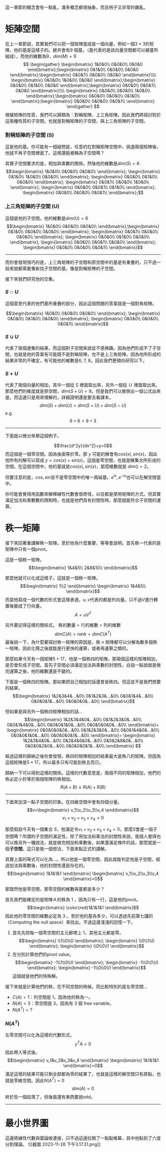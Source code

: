 這一章節的概念會有一點亂，滿多概念都很抽象，而且例子又非常的雜亂。

# 矩陣空間
在上一章節說，其實我們可以把一個矩陣當成是一個向量，例如一個$3\times 3$的矩陣，他的基是這樣子的。總共會有9 個基。（基代表的是該向量空間都可以被基所組成），而他的維數為9，$dim(M)=9$
$$
\begin{gather}
\begin{bmatrix}
1&0&0\\
0&0&0\\
0&0&0
\end{bmatrix};\begin{bmatrix}
0&1&0\\
0&0&0\\
0&0&0
\end{bmatrix};\begin{bmatrix}
0&0&1\\
0&0&0\\
0&0&0
\end{bmatrix}\\\\
\begin{bmatrix}
0&0&0\\
1&0&0\\
0&0&0
\end{bmatrix};\begin{bmatrix}
0&0&0\\
0&1&0\\
0&0&0
\end{bmatrix};\begin{bmatrix}
0&0&0\\
0&0&1\\
0&0&0
\end{bmatrix}\\\\
\begin{bmatrix}
0&0&0\\
0&0&0\\
1&0&0\\
\end{bmatrix};\begin{bmatrix}
0&0&0\\
0&0&0\\
0&1&0\\
\end{bmatrix};\begin{bmatrix}
0&0&0\\
0&0&0\\
0&0&1\\
\end{bmatrix}
\end{gather}
$$
根據矩陣的性質，我們可以歸類為：對稱矩陣、上三角矩陣。因此我們將探討對於這兩種性質的子空間，也就是對稱矩陣的子空間，與上三角矩陣的子空間。

### 對稱矩陣的子空間 (S)
這是他的基。你可能有一個疑問是，任意的在對稱矩陣空間中，挑選兩個矩陣後，他就不再子空間裡面了。這樣還能被稱為子空間嗎？

其實子空間要求的是，相加與乘數的關係。然後他的維數是$dim(S) = 6$
$$\begin{bmatrix}
1&0&0\\
0&0&0\\
0&0&0\\
\end{bmatrix};
\begin{bmatrix}
0&1&0\\
1&0&0\\
0&0&0\\
\end{bmatrix};
\begin{bmatrix}
0&0&0\\
0&1&0\\
0&0&0\\
\end{bmatrix};
\begin{bmatrix}
0&0&1\\
0&0&0\\
1&0&0\\
\end{bmatrix};
\begin{bmatrix}
0&0&0\\
0&0&1\\
0&1&0\\
\end{bmatrix};
\begin{bmatrix}
0&0&0\\
0&0&0\\
0&0&1\\
\end{bmatrix};$$
### 上三角矩陣的子空間 (U)
這個是他的子空間。他的維數是$dim(U) = 6$
$$\begin{bmatrix}
1&0&0\\
0&0&0\\
0&0&0\\
\end{bmatrix};\begin{bmatrix}
0&1&0\\
0&0&0\\
0&0&0\\
\end{bmatrix};
\begin{bmatrix}
0&0&1\\
0&0&0\\
0&0&0\\
\end{bmatrix};
\begin{bmatrix}
0&0&0\\
0&1&0\\
0&0&0\\
\end{bmatrix};
\begin{bmatrix}
0&0&0\\
0&0&1\\
0&0&0\\
\end{bmatrix};
\begin{bmatrix}
0&0&0\\
0&0&0\\
0&0&1\\
\end{bmatrix}$$

---
而你會發現很巧的是，上三角矩陣的子空間和原空間中的基是有重疊的，只不過一般來說都需要重新找子空間的基。像是對稱矩陣的子空間。

接下來我們研究他的交集。

### $S \cap U$
這個意思代表的他們基所重疊的部分，因此這個問題的答案就是一個對角矩陣。

$$\begin{bmatrix}
1&0&0\\
0&0&0\\
0&0&0\\
\end{bmatrix};
\begin{bmatrix}
0&0&0\\
0&1&0\\
0&0&0\\
\end{bmatrix};
\begin{bmatrix}
0&0&0\\
0&0&0\\
0&0&1\\
\end{bmatrix}$$
### $S \cup U$
代表了兩個連集的結果，而這個對子空間來說並不感興趣。因為他們形成不了子空間，也就是他的答案有可能既不是對稱矩陣，也不是上三角矩陣。因為他所形成的結果非常的不確定，有可能他的維數是6, 7, 8。因此我們更傾向研究以下。

### $S + U$
代表了兩個向量的相加，其中一個從 S 裡面取出來，另外一個從 Ｕ 裡面取出來。那麼他們的維度就是原空間，$dim(S+U)=9$。但是我們可以推倒出一個公式出來是。而這邊只是用來理解的，詳細證明還是要去看課本。
$$dim(S)+dim(U) = dim(S+U)+dim(S\cap U)$$
e.g.
$$6+6=9+3$$

---
下面就以微分來舉這個例子。

$$\frac{d^2y}{dx^2}+y=0$$
而這個是一個零空間。因為後面等於零。那 $y$ 可能的解會有$cos(x), sin(x)$，因此他所有的解可以寫成 $y=cos(x)+sin(x)$，這個是零空間，也就是解集合所形成的空間。在這個空間中，他的基就是$cos(x), sin(x)$，那麼維數就是 $dim()=2$。

但要注意的是，$cos, sin$並不是零空間中的唯一兩組基。$e^{ix}, e^{-ix}$也可以在解空間當中。

你可能會覺得用函數來解釋線性代數會很奇怪，以往都是使用矩陣的方式。但其實滿足加法和乘數數的限制時，也就是他們具有封閉性時，那麼就能符合子空間的運算。

# 秩一矩陣
接下來回著重講解秩一矩陣。至於他為什麼重要，等等會說明。首先秩一代表的是矩陣中只有一個pivot。

這是一個秩一矩陣。
$$\begin{bmatrix}
1&4&5\\
2&8&10\\
\end{bmatrix}$$

那麼他就可以化成這樣子。這就是一個秩一矩陣。
$$\begin{bmatrix}
1\\2
\end{bmatrix}
\begin{bmatrix}
1&4&5\\
\end{bmatrix}$$
而當他寫成一個代數的形式會這樣表達。$u,v$代表的都是列向量。只不過$V$進行轉置後變成了行向量。
$$A=uV^T$$


另外要記得這樣的關係式。
秩的數量 = 行的維數 = 列的維數
$$dim C(A)=rank=dimC(A^T)$$
最後說一下，為什麼要探討秩一矩陣的原因是，秩 n 矩陣都可以分解為數多個秩一矩陣，因此化簡之後就能進行更快的運算，或者再運算之類的。

那麼如果今天有一個矩陣$5\times 17$，他是一個秩四的矩陣。那兩個這樣的矩陣相加，是否會形成子空間。首先子空間必須滿足加法與乘數的封閉性，白話一點說就是做完運算之後，他的維數還是不變的。

下面是一個秩四的矩陣。那如果把自己相加的話還會是秩四。但這並不是我們想要的結果。
$$\begin{bmatrix}
1&2&3&4&...&0\\
0&1&2&3&...&0\\
0&0&1&4&...&0\\
0&0&0&1&...&0\\
0&0&0&0&...&0\\
\end{bmatrix}$$

但如果是與另外一個秩四矩陣相加的話...
$$\begin{bmatrix}
1&2&3&4&0&...&0\\
0&1&2&3&0&...&0\\
0&0&1&4&0&...&0\\
0&0&0&1&0&...&0\\
0&0&0&0&0&...&0\\
\end{bmatrix}+
\begin{bmatrix}
0&0&0&0&0&...&0\\
0&1&2&3&0&...&0\\
0&0&1&4&0&...&0\\
0&0&0&1&0&...&0\\
0&0&0&0&1&...&0\\
\end{bmatrix}=
\begin{bmatrix}
1&2&3&4&0&...&0\\
0&2&4&6&0&...&0\\
0&0&2&8&0&...&0\\
0&0&0&2&0&...&0\\
0&0&0&0&1&...&0\\
\end{bmatrix}
$$

經過這樣的歸納之後你會發現，秩四的矩陣相加的結果最大是秩八的矩陣。但因為這個矩陣是$5 \times 17$，所以最多只有可能到秩五而已。

歸納一下可以得到這樣的關係。這樣的代數意思是，兩個不同的矩陣相加，他們的秩必定小於等於兩個矩陣的秩相加。
$$R(A+B) \leq R(A)+R(B)$$

---
下面來加深一點子空間的印象。在四維空間中會有四個分量。
$$v=\begin{bmatrix}
v_1\\v_2\\v_3\\v_4
\end{bmatrix}$$
$$v_1+v_2+v_3+v_4=0$$

那麼假設今天有一個集合 $S$，他滿足令$v_1+v_2+v_3+v_4=0$，那麼$S$會是一個子空間嗎？所謂的子空間的滿足性，除了用加法和乘法的封閉性來說，我個人覺得也可以換另外一種說法，就是做完相加和乘數後，如果還滿足條件的話，那麼就是一個**子空間**。這只是我一個想法，下面來點正式的講解。

其實上面的等式可以化為...。所以他是一個零空間，因此就能判定他是子空間，經過加法與乘數後，他的封閉性還是存在的。
$$\begin{bmatrix}
1&1&1&1
\end{bmatrix}
\begin{bmatrix}
v_1\\v_2\\v_3\\v_4
\end{bmatrix}=0$$

那既然他是零空間，那零空間的維數與基都是多少？

首先我們能確定的是矩陣Ａ的秩為 1 ，因為只有一行，這是他的pivot。
$$\begin{bmatrix}
\color{red}1&1&1&1
\end{bmatrix}$$
因此他的零空間的維數必定為 3 。至於他的基為多少，可以透過先前第七講的（Computing the null space）來找出。不過這邊淺淺的回憶一下。

1. 首先先把每一個零空間的主元都標上 1，其他主元都是零。
$$\begin{bmatrix}
\\1\\0\\0
\end{bmatrix};
\begin{bmatrix}
\\0\\1\\0
\end{bmatrix};
\begin{bmatrix}
\\0\\0\\1
\end{bmatrix}$$
2. 在分別計算他們的pivot value。
$$\begin{bmatrix}
-1\\1\\0\\0
\end{bmatrix};
\begin{bmatrix}
-1\\0\\1\\0
\end{bmatrix};
\begin{bmatrix}
-1\\0\\0\\1
\end{bmatrix}$$
這個就是他們的特殊解。

接下來就是計算他們的秩，在不同空間的時候。而比較特別的是左零空間...
-  $C(A)=1$：列空間是 1，因為他的秩為一。
- $N(A)=3$：零空間是 3，因為有 3 個 free variable。
- $N(A^T)=?$

### $N(A^T)$

左零空間可以化為這樣的代數形式。
$$y^TA=0$$
因此帶入等式後。
$$\begin{bmatrix}
v_1&v_2&v_3&v_4
\end{bmatrix}
\begin{bmatrix}
1&1&1&1
\end{bmatrix}=0$$
滿足這樣的結果可能只剩全部都為零的結果了。也就是這樣的解空間只有原點，也就是零維空間。因此$N(A^T)=0$
$$dim(A)=0$$
終於告一個段落了，但後面還有東西要說xdd。

---

# 最小世界圖
這邊將線性代數與圖論做連接，只不過這邊拉開了一點點帷幕，其中他點到了六度分割理論。
![[截圖 2023-11-26 下午3.17.31.png]]
